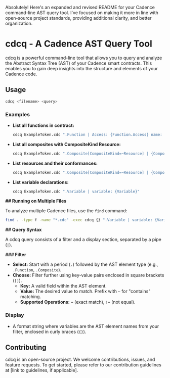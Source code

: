 Absolutely! Here's an expanded and revised README for your Cadence command-line AST query tool. I've focused on making it more in line with open-source project standards, providing additional clarity, and better organization.

# cdcq - A Cadence AST Query Tool

cdcq is a powerful command-line tool that allows you to query and analyze the Abstract Syntax Tree (AST) of your Cadence smart contracts. This enables you to gain deep insights into the structure and elements of your Cadence code.

## Usage

```bash
cdcq <filename> <query>
```

### Examples

* **List all functions in contract:**

   ```bash
   cdcq ExampleToken.cdc ".Function | Access: {Function.Access} name: {Function.Identifier}"
   ```

* **List all composites with CompositeKind Resource:**

   ```bash
   cdcq ExampleToken.cdc ".Composite[CompositeKind=~Resource] | {Composite.Identifier}"
   ```

* **List resources and their conformances:**

   ```bash
   cdcq ExampleToken.cdc ".Composite[CompositeKind=~Resource] | {Composite.Identifier} {Composite.Conformances}" 
  ```

* **List variable declarations:**

   ```bash
   cdcq ExampleToken.cdc ".Variable | variable: {Variable}"     
   ```

**## Running on Multiple Files**

To analyze multiple Cadence files, use the `find` command:

```bash
find . -type f -name "*.cdc" -exec cdcq {} ".Variable | variable: {Variable}" \;
```

**## Query Syntax**

A cdcq query consists of a filter and a display section, separated by a pipe (`|`).

**### Filter**

* **Select:** Start with a period (`.`) followed by the AST element type (e.g., `.Function`, `.Composite`).
* **Choose:** Filter further using key-value pairs enclosed in square brackets (`[]`).
    * **Key:** A valid field within the AST element.
    * **Value:** The desired value to match. Prefix with `~` for "contains" matching.
    * **Supported Operations:** `=` (exact match), `!=` (not equal).

### Display

* A format string where variables are the AST element names from your filter, enclosed in curly braces (`{}`).

## Contributing

cdcq is an open-source project. We welcome contributions, issues, and feature requests. To get started, please refer to our contribution guidelines at [link to guidelines, if applicable].

